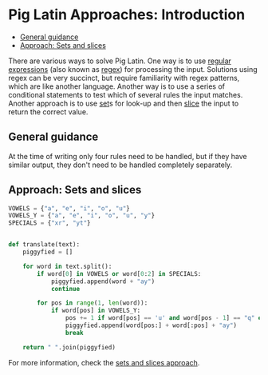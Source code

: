 # Pig Latin Approaches: Introduction

- [General guidance](#general-guidance)
- [Approach: Sets and slices](#approach-sets-and-slices)

There are various ways to solve Pig Latin. One way is to use [regular
expressions][regex] (also known as [regex][regex-ops]) for processing the input.
Solutions using regex can be very succinct, but require familiarity with regex
patterns, which are like another language. Another way is to use a series of
conditional statements to test which of several rules the input matches. Another
approach is to use [set][set]s for look-up and then [slice][slicing] the input
to return the correct value.

## General guidance

At the time of writing only four rules need to be handled, but if they have
similar output, they don't need to be handled completely separately.

## Approach: Sets and slices

```python
VOWELS = {"a", "e", "i", "o", "u"}
VOWELS_Y = {"a", "e", "i", "o", "u", "y"}
SPECIALS = {"xr", "yt"}


def translate(text):
    piggyfied = []

    for word in text.split():
        if word[0] in VOWELS or word[0:2] in SPECIALS:
            piggyfied.append(word + "ay")
            continue

        for pos in range(1, len(word)):
            if word[pos] in VOWELS_Y:
                pos += 1 if word[pos] == 'u' and word[pos - 1] == "q" else 0
                piggyfied.append(word[pos:] + word[:pos] + "ay")
                break

    return " ".join(piggyfied)

```

For more information, check the [sets and slices
approach][approach-sets-and-slices].

[regex]: https://docs.python.org/3/howto/regex.html#regex-howto
[regex-ops]: https://docs.python.org/3/library/re.html?regex
[set]: https://docs.python.org/3/library/stdtypes.html?#set
[slicing]: https://www.learnbyexample.org/python-string-slicing/
[approach-sets-and-slices]:
  https://exercism.org/tracks/python/exercises/pig-latin/approaches/sets-and-slices
